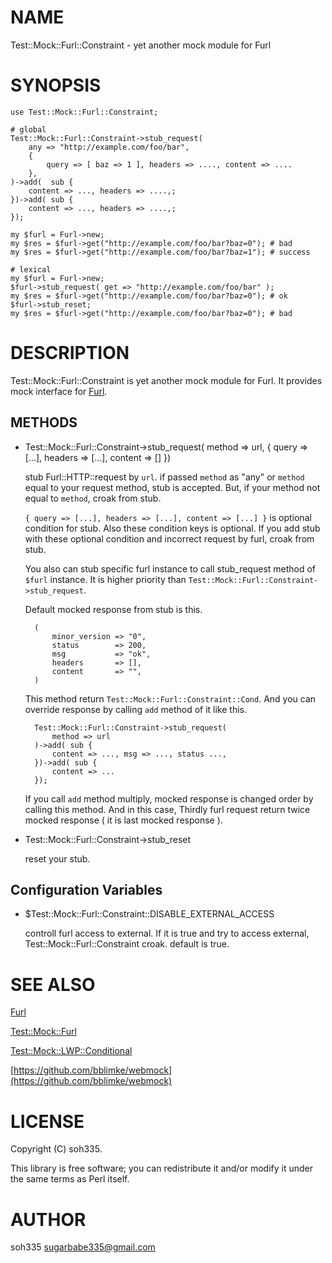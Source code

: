 # NAME

Test::Mock::Furl::Constraint - yet another mock module for Furl

# SYNOPSIS

    use Test::Mock::Furl::Constraint;

    # global
    Test::Mock::Furl::Constraint->stub_request(
        any => "http://example.com/foo/bar",
        {
            query => [ baz => 1 ], headers => ...., content => ....
        },
    )->add(  sub {
        content => ..., headers => ....,;
    })->add( sub {
        content => ..., headers => ....,;
    });

    my $furl = Furl->new;
    my $res = $furl->get("http://example.com/foo/bar?baz=0"); # bad
    my $res = $furl->get("http://example.com/foo/bar?baz=1"); # success

    # lexical
    my $furl = Furl->new;
    $furl->stub_request( get => "http://example.com/foo/bar" );
    my $res = $furl->get("http://example.com/foo/bar?baz=0"); # ok
    $furl->stub_reset;
    my $res = $furl->get("http://example.com/foo/bar?baz=0"); # bad

# DESCRIPTION

Test::Mock::Furl::Constraint is yet another mock module for Furl.
It provides mock interface for [Furl](http://search.cpan.org/perldoc?Furl).

## METHODS

- Test::Mock::Furl::Constraint->stub\_request( method => url, { query => \[...\], headers => \[...\], content => \[\] })

    stub Furl::HTTP::request by `url`. if passed `method` as "any" or `method` equal to your request method, stub is accepted. But, if your method not equal to `method`, croak from stub.

    `{ query => [...], headers => [...], content => [...] }` is optional condition for stub. Also these condition keys is optional. If you add stub with these optional condition and incorrect request by furl, croak from stub.

    You also can stub specific furl instance to call stub\_request method of `$furl` instance. It is higher priority than `Test::Mock::Furl::Constraint->stub_request`.

    Default mocked response from stub is this.

        (
            minor_version => "0",
            status        => 200,
            msg           => "ok",
            headers       => [],
            content       => "",
        )

    This method return `Test::Mock::Furl::Constraint::Cond`. And you can override response by calling `add` method of it like this.

        Test::Mock::Furl::Constraint->stub_request(
            method => url
        )->add( sub {
            content => ..., msg => ..., status ...,
        })->add( sub {
            content => ...
        });

    If you call `add` method multiply, mocked response is changed order by calling this method. And in this case, Thirdly furl request return twice mocked response ( it is last mocked response ).

- Test::Mock::Furl::Constraint->stub\_reset

    reset your stub.

## Configuration Variables

- $Test::Mock::Furl::Constraint::DISABLE\_EXTERNAL\_ACCESS

    controll furl access to external. If it is true and try to access external, Test::Mock::Furl::Constraint croak. default is true.

# SEE ALSO

[Furl](http://search.cpan.org/perldoc?Furl)

[Test::Mock::Furl](http://search.cpan.org/perldoc?Test::Mock::Furl)

[Test::Mock::LWP::Conditional](http://search.cpan.org/perldoc?Test::Mock::LWP::Conditional)

[https://github.com/bblimke/webmock](https://github.com/bblimke/webmock)

# LICENSE

Copyright (C) soh335.

This library is free software; you can redistribute it and/or modify
it under the same terms as Perl itself.

# AUTHOR

soh335 <sugarbabe335@gmail.com>
